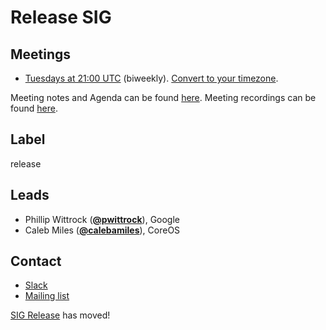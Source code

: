 <!---
This is an autogenerated file!

Please do not edit this file directly, but instead make changes to the
sigs.yaml file in the project root.

To understand how this file is generated, see generator/README.md.
-->
# Release SIG


## Meetings
* [Tuesdays at 21:00 UTC](https://zoom.us/j/664772523) (biweekly). [Convert to your timezone](http://www.thetimezoneconverter.com/?t=21:00&tz=UTC).

Meeting notes and Agenda can be found [here](https://docs.google.com/document/d/1vhsixdT58iJFfoGZbpmvI_xnK59XyAjtadu3h6hHPpY/edit?usp=sharing).
Meeting recordings can be found [here](https://www.youtube.com/watch?v=I0KbWz8MTMk&list=PL69nYSiGNLP3QKkOsDsO6A0Y1rhgP84iZ).

## Label
release

## Leads
* Phillip Wittrock (**[@pwittrock](https://github.com/pwittrock)**), Google
* Caleb Miles (**[@calebamiles](https://github.com/calebamiles)**), CoreOS

## Contact
* [Slack](https://kubernetes.slack.com/messages/sig-release)
* [Mailing list](https://groups.google.com/forum/#!forum/kubernetes-sig-release)

<!-- BEGIN CUSTOM CONTENT -->
[SIG Release][] has moved!

[SIG Release]: https://github.com/kubernetes/sig-release
<!-- END CUSTOM CONTENT -->
